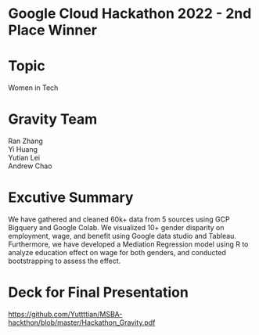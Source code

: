 # Google Cloud Hackathon 2022 - 2nd Place Winner

# Topic
Women in Tech

# Gravity Team
Ran Zhang   
Yi Huang  
Yutian Lei  
Andrew Chao 



# Excutive Summary
We have gathered and cleaned 60k+ data from 5 sources using GCP Bigquery and Google Colab. We visualized 10+ gender disparity on employment, wage, and benefit using Google data studio and Tableau. Furthermore, we have developed a Mediation Regression model using R to analyze education effect on wage for both genders, and conducted bootstrapping to assess the effect.

# Deck for Final Presentation
https://github.com/Yuttttian/MSBA-hackthon/blob/master/Hackathon_Gravity.pdf
